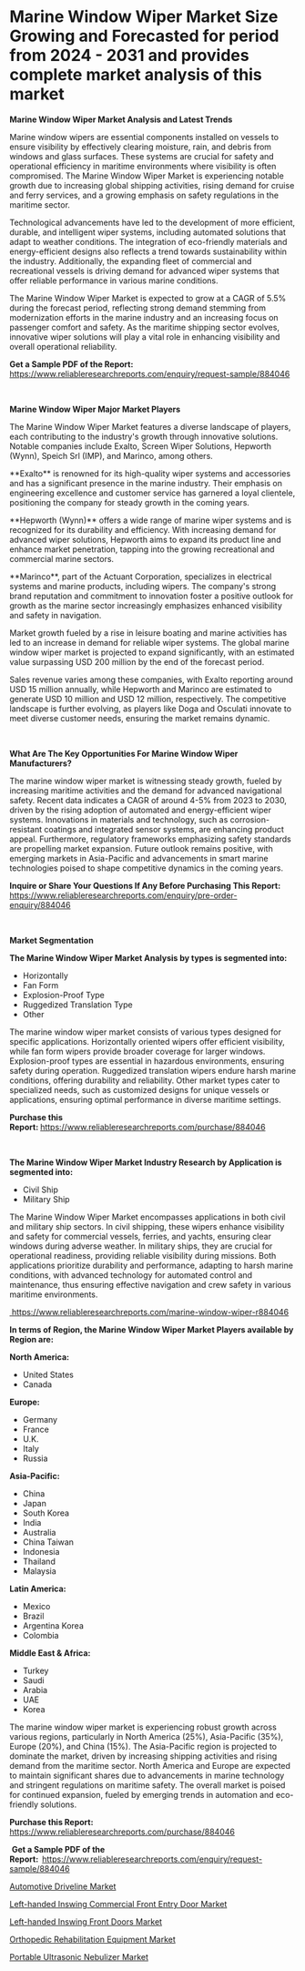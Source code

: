 <p><h1>Marine Window Wiper Market Size Growing and Forecasted for period from 2024 - 2031 and provides complete market analysis of this market</h1></p><p><strong>Marine Window Wiper Market Analysis and Latest Trends</strong></p>
<p><p>Marine window wipers are essential components installed on vessels to ensure visibility by effectively clearing moisture, rain, and debris from windows and glass surfaces. These systems are crucial for safety and operational efficiency in maritime environments where visibility is often compromised. The Marine Window Wiper Market is experiencing notable growth due to increasing global shipping activities, rising demand for cruise and ferry services, and a growing emphasis on safety regulations in the maritime sector.</p><p>Technological advancements have led to the development of more efficient, durable, and intelligent wiper systems, including automated solutions that adapt to weather conditions. The integration of eco-friendly materials and energy-efficient designs also reflects a trend towards sustainability within the industry. Additionally, the expanding fleet of commercial and recreational vessels is driving demand for advanced wiper systems that offer reliable performance in various marine conditions.</p><p>The Marine Window Wiper Market is expected to grow at a CAGR of 5.5% during the forecast period, reflecting strong demand stemming from modernization efforts in the marine industry and an increasing focus on passenger comfort and safety. As the maritime shipping sector evolves, innovative wiper solutions will play a vital role in enhancing visibility and overall operational reliability.</p></p>
<p><strong>Get a Sample PDF of the Report:&nbsp;</strong> <a href="https://www.reliableresearchreports.com/enquiry/request-sample/884046?utm_campaign=24&utm_medium=2&utm_source=Github&utm_content=ia&utm_term=06112024&utm_id=marine-window-wiper">https://www.reliableresearchreports.com/enquiry/request-sample/884046</a></p>
<p>&nbsp;</p>
<p><strong>Marine Window Wiper Major Market Players</strong></p>
<p><p>The Marine Window Wiper Market features a diverse landscape of players, each contributing to the industry's growth through innovative solutions. Notable companies include Exalto, Screen Wiper Solutions, Hepworth (Wynn), Speich Srl (IMP), and Marinco, among others.</p><p>**Exalto** is renowned for its high-quality wiper systems and accessories and has a significant presence in the marine industry. Their emphasis on engineering excellence and customer service has garnered a loyal clientele, positioning the company for steady growth in the coming years.</p><p>**Hepworth (Wynn)** offers a wide range of marine wiper systems and is recognized for its durability and efficiency. With increasing demand for advanced wiper solutions, Hepworth aims to expand its product line and enhance market penetration, tapping into the growing recreational and commercial marine sectors.</p><p>**Marinco**, part of the Actuant Corporation, specializes in electrical systems and marine products, including wipers. The company's strong brand reputation and commitment to innovation foster a positive outlook for growth as the marine sector increasingly emphasizes enhanced visibility and safety in navigation.</p><p>Market growth fueled by a rise in leisure boating and marine activities has led to an increase in demand for reliable wiper systems. The global marine window wiper market is projected to expand significantly, with an estimated value surpassing USD 200 million by the end of the forecast period.</p><p>Sales revenue varies among these companies, with Exalto reporting around USD 15 million annually, while Hepworth and Marinco are estimated to generate USD 10 million and USD 12 million, respectively. The competitive landscape is further evolving, as players like Doga and Osculati innovate to meet diverse customer needs, ensuring the market remains dynamic.</p></p>
<p>&nbsp;</p>
<p><strong>What Are The Key Opportunities For Marine Window Wiper Manufacturers?</strong></p>
<p><p>The marine window wiper market is witnessing steady growth, fueled by increasing maritime activities and the demand for advanced navigational safety. Recent data indicates a CAGR of around 4-5% from 2023 to 2030, driven by the rising adoption of automated and energy-efficient wiper systems. Innovations in materials and technology, such as corrosion-resistant coatings and integrated sensor systems, are enhancing product appeal. Furthermore, regulatory frameworks emphasizing safety standards are propelling market expansion. Future outlook remains positive, with emerging markets in Asia-Pacific and advancements in smart marine technologies poised to shape competitive dynamics in the coming years.</p></p>
<p><strong>Inquire or Share Your Questions If Any Before Purchasing This Report:</strong> <a href="https://www.reliableresearchreports.com/enquiry/pre-order-enquiry/884046?utm_campaign=24&utm_medium=2&utm_source=Github&utm_content=ia&utm_term=06112024&utm_id=marine-window-wiper">https://www.reliableresearchreports.com/enquiry/pre-order-enquiry/884046</a></p>
<p>&nbsp;</p>
<p><strong>Market Segmentation</strong></p>
<p><strong>The Marine Window Wiper Market Analysis by types is segmented into:</strong></p>
<p><ul><li>Horizontally</li><li>Fan Form</li><li>Explosion-Proof Type</li><li>Ruggedized Translation Type</li><li>Other</li></ul></p>
<p><p>The marine window wiper market consists of various types designed for specific applications. Horizontally oriented wipers offer efficient visibility, while fan form wipers provide broader coverage for larger windows. Explosion-proof types are essential in hazardous environments, ensuring safety during operation. Ruggedized translation wipers endure harsh marine conditions, offering durability and reliability. Other market types cater to specialized needs, such as customized designs for unique vessels or applications, ensuring optimal performance in diverse maritime settings.</p></p>
<p><strong>Purchase this Report:&nbsp;</strong><a href="https://www.reliableresearchreports.com/purchase/884046?utm_campaign=24&utm_medium=2&utm_source=Github&utm_content=ia&utm_term=06112024&utm_id=marine-window-wiper">https://www.reliableresearchreports.com/purchase/884046</a></p>
<p>&nbsp;</p>
<p><strong>The Marine Window Wiper Market Industry Research by Application is segmented into:</strong></p>
<p><ul><li>Civil Ship</li><li>Military Ship</li></ul></p>
<p><p>The Marine Window Wiper Market encompasses applications in both civil and military ship sectors. In civil shipping, these wipers enhance visibility and safety for commercial vessels, ferries, and yachts, ensuring clear windows during adverse weather. In military ships, they are crucial for operational readiness, providing reliable visibility during missions. Both applications prioritize durability and performance, adapting to harsh marine conditions, with advanced technology for automated control and maintenance, thus ensuring effective navigation and crew safety in various maritime environments.</p></p>
<p><a href="https://www.reliableresearchreports.com/marine-window-wiper-r884046?utm_campaign=24&utm_medium=2&utm_source=Github&utm_content=ia&utm_term=06112024&utm_id=marine-window-wiper">&nbsp;https://www.reliableresearchreports.com/marine-window-wiper-r884046</a></p>
<p><strong>In terms of Region, the Marine Window Wiper Market Players available by Region are:</strong></p>
<p>
    <p> <strong> North America: </strong>
        <ul>
            <li>United States</li>
            <li>Canada</li>
        </ul>
        </p> 
    <p> <strong> Europe: </strong>
        <ul>
            <li>Germany</li>
            <li>France</li>
            <li>U.K.</li>
            <li>Italy</li>
            <li>Russia</li>
        </ul>
        </p> 
    <p> <strong> Asia-Pacific: </strong>
        <ul>
            <li>China</li>
            <li>Japan</li>
            <li>South Korea</li>
            <li>India</li>
            <li>Australia</li>
            <li>China Taiwan</li>
            <li>Indonesia</li>
            <li>Thailand</li>
            <li>Malaysia</li>
        </ul>
        </p> 
    <p> <strong> Latin America: </strong>
        <ul>
            <li>Mexico</li>
            <li>Brazil</li>
            <li>Argentina Korea</li>
            <li>Colombia</li>
        </ul>
        </p> 
    <p> <strong> Middle East & Africa: </strong>
        <ul>
            <li>Turkey</li>
            <li>Saudi</li>
            <li>Arabia</li>
            <li>UAE</li>
            <li>Korea</li>
        </ul>
    </p>
    </p>
<p><p>The marine window wiper market is experiencing robust growth across various regions, particularly in North America (25%), Asia-Pacific (35%), Europe (20%), and China (15%). The Asia-Pacific region is projected to dominate the market, driven by increasing shipping activities and rising demand from the maritime sector. North America and Europe are expected to maintain significant shares due to advancements in marine technology and stringent regulations on maritime safety. The overall market is poised for continued expansion, fueled by emerging trends in automation and eco-friendly solutions.</p></p>
<p><strong>Purchase this Report: </strong><a href="https://www.reliableresearchreports.com/purchase/884046?utm_campaign=24&utm_medium=2&utm_source=Github&utm_content=ia&utm_term=06112024&utm_id=marine-window-wiper">https://www.reliableresearchreports.com/purchase/884046</a></p>
<p>&nbsp;<strong>Get a Sample PDF of the Report:&nbsp;&nbsp;</strong><a href="https://www.reliableresearchreports.com/enquiry/request-sample/884046?utm_campaign=24&utm_medium=2&utm_source=Github&utm_content=ia&utm_term=06112024&utm_id=marine-window-wiper">https://www.reliableresearchreports.com/enquiry/request-sample/884046</a></p>
<p><strong></strong></p>
<p><p><a href="https://github.com/inouyeaowaugh3/Market-Research-Report-List-1/blob/main/automotive-driveline-market.md?utm_campaign=24&utm_medium=2&utm_source=Github&utm_content=ia&utm_term=06112024&utm_id=marine-window-wiper">Automotive Driveline Market</a></p><p><a href="https://www.linkedin.com/pulse/left-handed-inswing-commercial-front-entry-door-market--ue5zc?utm_campaign=24&utm_medium=2&utm_source=Github&utm_content=ia&utm_term=06112024&utm_id=marine-window-wiper">Left-handed Inswing Commercial Front Entry Door Market</a></p><p><a href="https://www.linkedin.com/pulse/comprehensive-left-handed-inswing-front-doors-market-report-jo2pc?utm_campaign=24&utm_medium=2&utm_source=Github&utm_content=ia&utm_term=06112024&utm_id=marine-window-wiper">Left-handed Inswing Front Doors Market</a></p><p><a href="https://issuu.com/reportprime-2/docs/orthopedic-rehabilitation-equipment_ba102961f0bbaa?utm_campaign=24&utm_medium=2&utm_source=Github&utm_content=ia&utm_term=06112024&utm_id=marine-window-wiper">Orthopedic Rehabilitation Equipment Market</a></p><p><a href="https://issuu.com/reportprime-2/docs/portable-ultrasonic-nebulizer-marke_b66bcca3b9ebed?utm_campaign=24&utm_medium=2&utm_source=Github&utm_content=ia&utm_term=06112024&utm_id=marine-window-wiper">Portable Ultrasonic Nebulizer Market</a></p></p>